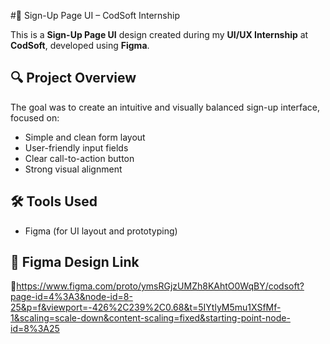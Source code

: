 #🔐 Sign-Up Page UI – CodSoft Internship

This is a **Sign-Up Page UI** design created during my **UI/UX Internship** at **CodSoft**, developed using **Figma**.

## 🔍 Project Overview
The goal was to create an intuitive and visually balanced sign-up interface, focused on:
- Simple and clean form layout
- User-friendly input fields
- Clear call-to-action button
- Strong visual alignment

## 🛠 Tools Used
- Figma (for UI layout and prototyping)

## 🔗 Figma Design Link
🔗https://www.figma.com/proto/ymsRGjzUMZh8KAhtO0WqBY/codsoft?page-id=4%3A3&node-id=8-25&p=f&viewport=-426%2C239%2C0.68&t=5IYtlyM5mu1XSfMf-1&scaling=scale-down&content-scaling=fixed&starting-point-node-id=8%3A25
